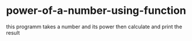 # power-of-a-number-using-function
</b> this programm takes a number and its power then calculate and print the result
